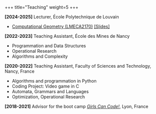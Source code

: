 +++
title="Teaching"
weight=5
+++

**[2024-2025]** Lecturer, École Polytechnique de Louvain
- [Computational Geometry (LMECA2170)](https://perso.uclouvain.be/vincent.legat/zouLab/meca2170.php?action=doc) [[Slides]](https://perso.uclouvain.be/vincent.legat/documents/meca2170/annotated-2425-slides/meca2170-lecture7-2425-pointCloudProcessing.pdf)

**[2022-2023]** Teaching Assistant, École des Mines de Nancy
- Programmation and Data Structures
- Operational Research
- Algorithms and Complexity

**[2020-2022]** Teaching Assistant, Faculty of Sciences and Technology, Nancy, France
- Algorithms and programmation in Python
- Coding Project: Video game in C
- Automata, Grammars and Languages
- Optimization, Operational Research

**[2018-2021]** Advisor for the boot camp [_Girls Can Code!_](https://girlscancode.fr/), Lyon, France
